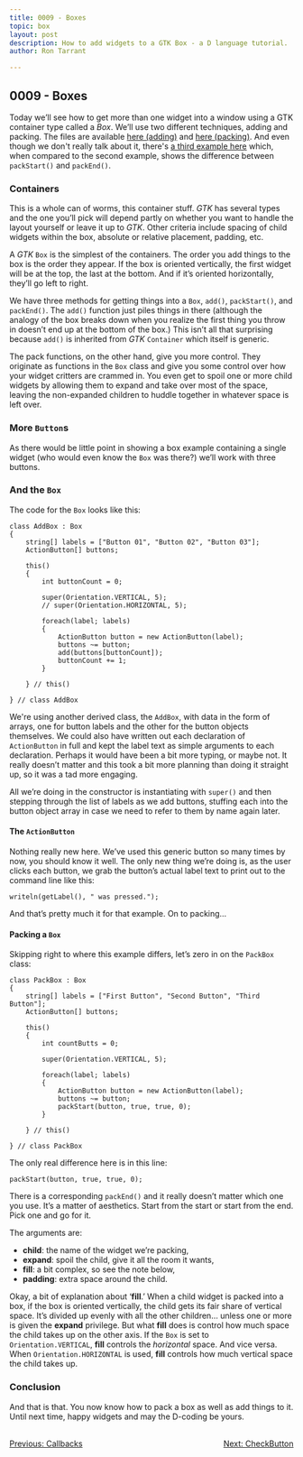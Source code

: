 ```yaml
---
title: 0009 - Boxes
topic: box
layout: post
description: How to add widgets to a GTK Box - a D language tutorial.
author: Ron Tarrant

---
```


## 0009 - Boxes

Today we’ll see how to get more than one widget into a window using a GTK container type called a *Box*. We’ll use two different techniques, adding and packing. The files are available [here (adding)](https://github.com/rontarrant/gtkDcoding/blob/master/003_box/box_003_01_add.d) and [here (packing)](https://github.com/rontarrant/gtkDcoding/blob/master/003_box/box_003_02_packstart.d). And even though we don't really talk about it, there's [a third example here](https://github.com/rontarrant/gtkDcoding/blob/master/003_box/box_003_06_packend.d) which, when compared to the second example, shows the difference between `packStart()` and `packEnd()`.

### Containers

This is a whole can of worms, this container stuff. *GTK* has several types and the one you’ll pick will depend partly on whether you want to handle the layout yourself or leave it up to *GTK*. Other criteria include spacing of child widgets within the box, absolute or relative placement, padding, etc.

A *GTK* `Box` is the simplest of the containers. The order you add things to the box is the order they appear. If the box is oriented vertically, the first widget will be at the top, the last at the bottom. And if it’s oriented horizontally, they’ll go left to right.

We have three methods for getting things into a `Box`, `add()`, `packStart()`, and `packEnd()`. The `add()` function just piles things in there (although the analogy of the box breaks down when you realize the first thing you throw in doesn’t end up at the bottom of the box.) This isn’t all that surprising because `add()` is inherited from *GTK* `Container` which itself is generic.

The pack functions, on the other hand, give you more control. They originate as functions in the `Box` class and give you some control over how your widget critters are crammed in. You even get to spoil one or more child widgets by allowing them to expand and take over most of the space, leaving the non-expanded children to huddle together in whatever space is left over.

### More `Button`s
 
As there would be little point in showing a box example containing a single widget (who would even know the `Box` was there?) we’ll work with three buttons.

### And the `Box`

The code for the `Box` looks like this:

	class AddBox : Box
	{
		string[] labels = ["Button 01", "Button 02", "Button 03"];
		ActionButton[] buttons;
		
		this()
		{
			int buttonCount = 0;
			
			super(Orientation.VERTICAL, 5);
			// super(Orientation.HORIZONTAL, 5);
	
			foreach(label; labels)
			{
				ActionButton button = new ActionButton(label);
				buttons ~= button;
				add(buttons[buttonCount]);
				buttonCount += 1;
			}
			
		} // this()
		
	} // class AddBox

We're using another derived class, the `AddBox`, with data in the form of arrays, one for button labels and the other for the button objects themselves. We could also have written out each declaration of `ActionButton` in full and kept the label text as simple arguments to each declaration. Perhaps it would have been a bit more typing, or maybe not. It really doesn’t matter and this took a bit more planning than doing it straight up, so it was a tad more engaging.

All we’re doing in the constructor is instantiating with `super()` and then stepping through the list of labels as we add buttons, stuffing each into the button object array in case we need to refer to them by name again later.

#### The `ActionButton`

Nothing really new here. We’ve used this generic button so many times by now, you should know it well. The only new thing we’re doing is, as the user clicks each button, we grab the button’s actual label text to print out to the command line like this:

	writeln(getLabel(), " was pressed.");

And that’s pretty much it for that example. On to packing…

#### Packing a `Box`

Skipping right to where this example differs, let’s zero in on the `PackBox` class:

	class PackBox : Box
	{
		string[] labels = ["First Button", "Second Button", "Third Button"];
		ActionButton[] buttons;
		
		this()
		{
			int countButts = 0;
			
			super(Orientation.VERTICAL, 5);
			
			foreach(label; labels)
			{
				ActionButton button = new ActionButton(label);
				buttons ~= button;
				packStart(button, true, true, 0);
			}
	
		} // this()
		
	} // class PackBox

The only real difference here is in this line:

	packStart(button, true, true, 0);

There is a corresponding `packEnd()` and it really doesn’t matter which one you use. It’s a matter of aesthetics. Start from the start or start from the end. Pick one and go for it.

The arguments are:

- **child**: the name of the widget we’re packing,
- **expand**: spoil the child, give it all the room it wants,
- **fill**: a bit complex, so see the note below,
- **padding**: extra space around the child.

Okay, a bit of explanation about ‘**fill**.’ When a child widget is packed into a box, if the box is oriented vertically, the child gets its fair share of vertical space. It’s divided up evenly with all the other children… unless one or more is given the **expand** privilege. But what **fill** does is control how much space the child takes up on the other axis. If the `Box` is set to `Orientation.VERTICAL`, **fill** controls the *horizontal* space. And vice versa. When `Orientation.HORIZONTAL` is used, **fill** controls how much vertical space the child takes up.

### Conclusion

And that is that. You now know how to pack a box as well as add things to it. Until next time, happy widgets and may the D-coding be yours.


<BR>
<div style="float: left;">
	<a href="https://gtkdcoding.com/2019/02/08/0008-callbacks.html">Previous: Callbacks</a>
</div>
<div style="float: right;">
	<a href="https://gtkdcoding.com/2019/02/15/0010-checkbutton.html">Next: CheckButton</a>
</div>
<BR>

